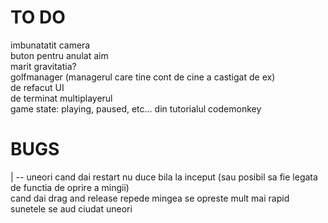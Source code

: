 # TO DO

imbunatatit camera<br>
buton pentru anulat aim<br>
marit gravitatia?<br>
golfmanager (managerul care tine cont de cine a castigat de ex)<br>
de refacut UI<br>
de terminat multiplayerul<br>
game state: playing, paused, etc... din tutorialul codemonkey<br>

# BUGS

| -- uneori cand dai restart nu duce bila la inceput (sau posibil sa fie legata de functia de oprire a mingii)<br>
cand dai drag and release repede mingea se opreste mult mai rapid <br>
sunetele se aud ciudat uneori
